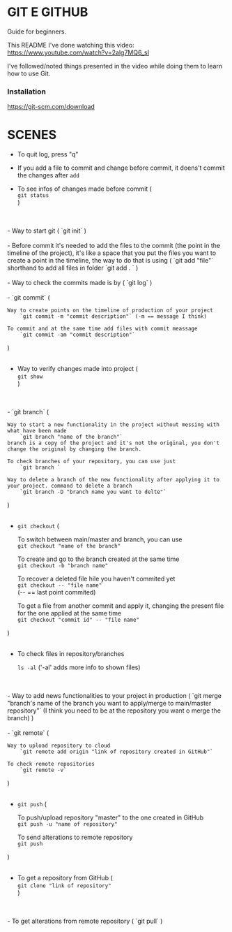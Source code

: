 # GIT E GITHUB

Guide for beginners.

This README I've done watching this video: https://www.youtube.com/watch?v=2alg7MQ6_sI

I've followed/noted things presented in the video while doing them to learn how to use Git.

### Installation

https://git-scm.com/download

# SCENES

- To quit log, press "q"

- If you add a file to commit and change before commit, it doens't commit the changes after `add` 

- To see infos of changes made before commit (  
    `git status`  
)
<br/>
<br/>
- Way to start git ( `git init` )
<br/>
<br/>
- Before commit it's needed to add the files to the commit (the point in the timeline of the project), it's like a space that you put the files you want to create a point in the timeline, the way to do that is using (  
    `git add "file"`  
    shorthand to add all files in folder  
    `git add . `  
)
<br/>
<br/>
- Way to check the commits made is by (  
    `git log`  
)
<br/>
<br/>
- `git commit` (

    Way to create points on the timeline of production of your project  
        `git commit -m "commit description"` (-m == message I think)

    To commit and at the same time add files with commit meassage  
        `git commit -am "commit description"`
        
)
<br/>
<br/>
- Way to verify changes made into project (  
    `git show`  
)
<br/>
<br/>
- `git branch` (

    Way to start a new functionality in the project without messing with what have been made  
        `git branch "name of the branch"`  
    branch is a copy of the project and it's not the original, you don't change the original by changing the branch.

    To check branches of your repository, you can use just  
        `git branch `  

    Way to delete a branch of the new functionality after applying it to your project. command to delete a branch  
        `git branch -D "branch name you want to delte"`

)
<br/>
<br/>
- `git checkout` (

    To switch between main/master and branch, you can use  
        `git checkout "name of the branch"`
    

    To create and go to the branch created at the same time  
        `git checkout -b "branch name"`
    

    To recover a deleted file hile you haven't commited yet  
        `git checkout -- "file name"`  
        (-- == last point commited)  
    

    To get a file from another commit and apply it, changing the present file for the one applied at the same time  
        `git checkout "commit id" -- "file name"`

)
<br/>
<br/>
- To check files in repository/branches

    `ls -al` ('-al' adds more info to shown files)
<br/>
<br/>
- Way to add news functionalities to your project in production (  
    `git merge "branch's name of the branch you want to apply/merge to main/master repository"` (I think you need to be at the repository you want o merge the branch)  
)
<br/>
<br/>
- `git remote` (

    Way to upload repository to cloud  
        `git remote add origin "link of repository created in GitHub"`

    To check remote repositories  
        `git remote -v`

)
<br/>
<br/>
- `git push` (

    To push/upload repository "master" to the one created in GitHub  
        `git push -u "name of repository"`
    

    To send alterations to remote repository  
        `git push`

)
<br/>
<br/>
- To get a repository from GitHub (  
    `git clone "link of repository"`  
)
<br/>
<br/>
- To get alterations from remote repository (  
    `git pull`  
)